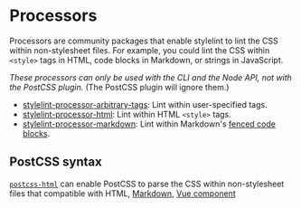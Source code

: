 # Processors

Processors are community packages that enable stylelint to lint the CSS within non-stylesheet files. For example, you could lint the CSS within `<style>` tags in HTML, code blocks in Markdown, or strings in JavaScript.

*These processors can only be used with the CLI and the Node API, not with the PostCSS plugin.* (The PostCSS plugin will ignore them.)

-   [stylelint-processor-arbitrary-tags](https://github.com/mapbox/stylelint-processor-arbitrary-tags): Lint within user-specified tags.
-   [stylelint-processor-html](https://github.com/ccbikai/stylelint-processor-html): Lint within HTML `<style>` tags.
-   [stylelint-processor-markdown](https://github.com/mapbox/stylelint-processor-markdown): Lint within Markdown's [fenced code blocks](https://help.github.com/articles/creating-and-highlighting-code-blocks/).

## PostCSS syntax

[`postcss-html`](https://github.com/gucong3000/postcss-html) can enable PostCSS to parse the CSS within non-stylesheet files that compatible with HTML,
[Markdown](https://daringfireball.net/projects/markdown/syntax),
[Vue component](https://vue-loader.vuejs.org/)
